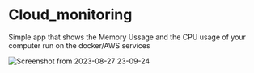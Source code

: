 # Cloud_monitoring

Simple app that shows the Memory Ussage and the CPU usage of your computer run on the docker/AWS services

![Screenshot from 2023-08-27 23-09-24](https://github.com/Serpantiner/Cloud_monitoring/assets/85799080/70ed40af-eafc-43f7-9858-a7da4a0ce8a5)
